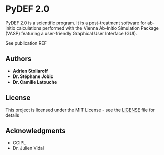 # PyDEF 2.0

PyDEF 2.0 is a scientific program.
It is a post-treatment software for ab-initio calculations performed
with the Vienna Ab-Initio Simulation Package (VASP) 
featuring a user-friendly Graphical User Interface (GUI). 

See publication REF

## Authors

* **Adrien Stoliaroff**
* **Dr. Stéphane Jobic**
* **Dr. Camille Latouche**

## License

This project is licensed under the MIT License - see the [LICENSE](LICENSE) file for details

## Acknowledgments

* CCIPL
* Dr. Julien Vidal
